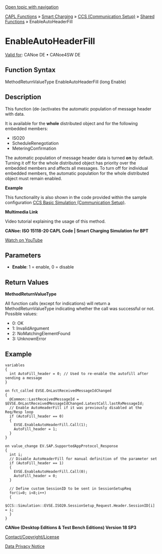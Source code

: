[Open topic with navigation](../../../../../CANoeDEFamily.htm#Topics/CAPLFunctions/SmartCharging/CCSBindingFunctions/CAPLfunctionEnableAutoHeaderFill.md)

[CAPL Functions](../../CAPLfunctions.md) » [Smart Charging](../CAPLFunctionsSmartChargingOverview.md) » [CCS (Communication Setup)](../CAPLFunctionsSmartChargingOverview.md#BMCCS) » [Shared Functions](../CAPLFunctionsSmartChargingOverview.md#CCSGeneral) » EnableAutoHeaderFill

# EnableAutoHeaderFill

[Valid for](../../../Shared/FeatureAvailability.md): CANoe DE • CANoe4SW DE

## Function Syntax

MethodReturnValueType EnableAutoHeaderFill (long Enable)

## Description

This function (de-)activates the automatic population of message header with data.

It is available for the **whole** distributed object and for the following embedded members:

- ISO20
- ScheduleRenegotiation
- MeteringConfirmation

The automatic population of message header data is turned **on** by default. Turning it off for the whole distributed object has priority over the embedded members and affects all messages. To turn off for individual embedded members, the automatic population for the whole distributed object must remain enabled.

**Example**

This functionality is also shown in the code provided within the sample configuration [CCS Basic Simulation (Communication Setup)](../../../SampConf/SmartCharging/SCCCSBindingBasicSimulation.md).

**Multimedia Link**

Video tutorial explaining the usage of this method.

**CANoe: ISO 15118-20 CAPL Code | Smart Charging Simulation for BPT**

[Watch on YouTube](https://www.youtube.com/embed/b1On2IeQaHQ?)

## Parameters

- **Enable**: 1 = enable, 0 = disable

## Return Values

**MethodReturnValueType**

All function calls (except for indications) will return a MethodReturnValueType indicating whether the call was successful or not. Possible values:

- 0: OK
- 1: InvalidArgument
- 2: NoMatchingElementFound
- 3: UnknownError

## Example

```plaintext
variables
{
  int AutoFill_header = 0; // Used to re-enable the autofill after sending a message
}

on fct_called EVSE.OnLastReceivedMessageIdChanged
{
  @Common::LastReceivedMessageId = $EVSE.OnLastReceivedMessageIdChanged.LatestCall.lastRxMessageId;
  // Enable AutoHeaderFill if it was previously disabled at the Req/Resp loop
  if (AutoFill_header == 0)
  {
    EVSE.EnableAutoHeaderFill.Call(1);
    AutoFill_header = 1;
  }
}

on value_change EV.SAP.SupportedAppProtocol_Response
{
  int i;
  // Disable AutoHeaderFill for manual definition of the parameter set
  if (AutoFill_header == 1)
  {
    EVSE.EnableAutoHeaderFill.Call(0);
    AutoFill_header = 0;
  }

  // Define custom SessionID to be sent in SessionSetupReq
  for(i=0; i<8;i++)
  {
    $CCS::Simulation::EVSE.ISO20.SessionSetup_Request.Header.SessionID[i] = i;
  }
}
```

**CANoe (Desktop Editions & Test Bench Editions) Version 18 SP3**

[Contact/Copyright/License](../../../Shared/ContactCopyrightLicense.md)

[Data Privacy Notice](https://www.vector.com/int/en/company/get-info/privacy-policy/)
